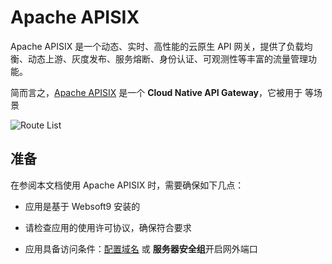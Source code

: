 # Apache APISIX

Apache APISIX 是一个动态、实时、高性能的云原生 API 网关，提供了负载均衡、动态上游、灰度发布、服务熔断、身份认证、可观测性等丰富的流量管理功能。

简而言之，[Apache APISIX]() 是一个 **Cloud Native API Gateway**，它被用于  等场景


![Route List](https://libs.websoft9.com/Websoft9/DocsPicture/zh/apisix/apisix-routelist-websoft9.png)


## 准备

在参阅本文档使用 Apache APISIX 时，需要确保如下几点：

- 应用是基于 Websoft9 安装的

- 请检查应用的使用许可协议，确保符合要求

- 应用具备访问条件：[配置域名](./guide/appsetdomain) 或 **服务器安全组**开启网外端口